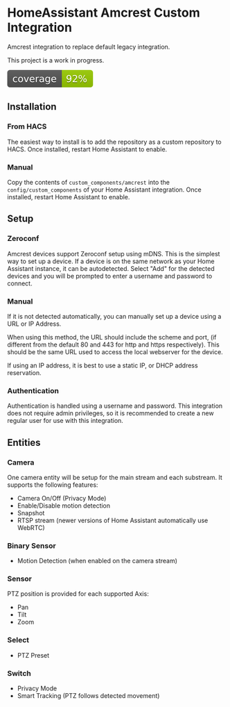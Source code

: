 # HomeAssistant Amcrest Custom Integration

Amcrest integration to replace default legacy integration.

This project is a work in progress.

![test coverage](./coverage.svg)

## Installation

### From HACS

The easiest way to install is to add the repository as a custom repository to HACS. Once installed, restart Home Assistant to enable.

### Manual

Copy the contents of `custom_components/amcrest` into the `config/custom_components` of your Home Assistant integration. Once installed, restart Home Assistant to enable.

## Setup

### Zeroconf

Amcrest devices support Zeroconf setup using mDNS. This is the simplest way to set up a device. If a device is on the same network as your Home Assistant instance, it can be autodetected.  Select "Add" for the detected devices and you will be prompted to enter a username and password to connect.

### Manual

If it is not detected automatically, you can manually set up a device using a URL or IP Address.

When using this method, the URL should include the scheme and port, (if different from the default 80 and 443 for http and https respectively).  This should be the same URL used to access the local webserver for the device.

If using an IP address, it is best to use a static IP, or DHCP address reservation.

### Authentication

Authentication is handled using a username and password.  This integration does not require admin privileges, so it is recommended to create a new regular user for use with this integration.

## Entities

### Camera

One camera entity will be setup for the main stream and each substream. It supports the following features:

- Camera On/Off (Privacy Mode)
- Enable/Disable motion detection
- Snapshot
- RTSP stream (newer versions of Home Assistant automatically use WebRTC)

### Binary Sensor

- Motion Detection (when enabled on the camera stream)

### Sensor

PTZ position is provided for each supported Axis:
- Pan
- Tilt
- Zoom

### Select

- PTZ Preset

### Switch

- Privacy Mode
- Smart Tracking (PTZ follows detected movement)
